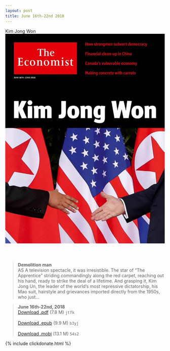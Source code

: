 ```yaml
---
layout: post
title: June 16th-22nd 2018
---
```


<div class="message">
	Kim Jong Won
</div>

<header class="xmas">
<div class="cover upload">
<img src="/public/img/the-economist/img_2018.06.16.jpg" />
</div>
</header>
<!--more-->

> **Demolition man** <br/>
AS A television spectacle, it was irresistible. The star of “The Apprentice” striding commandingly along the red carpet, reaching out his hand, ready to strike the deal of a lifetime. And grasping it, Kim Jong Un, the leader of the world’s most repressive dictatorship, his Mao suit, hairstyle and grievances imported directly from the 1950s, who just...

> **June 16th-22nd, 2018**<br/>
[Download .pdf](https://pan.baidu.com/s/1WSxlbM3HjN1ibIk04x0HhQ) (7.8 M)
`jtfk` <br/><br/>
[Download .epub](https://pan.baidu.com/s/1O2kA3qoDXxosuZIIj__JSg) (9.9 M)
`b3yj` <br/><br/>
[Download .mobi](https://pan.baidu.com/s/1Qx29R7AeMheuSV7n-mHpSg) (13.1 M)
`54s2`

{% include clickdonate.html %}
